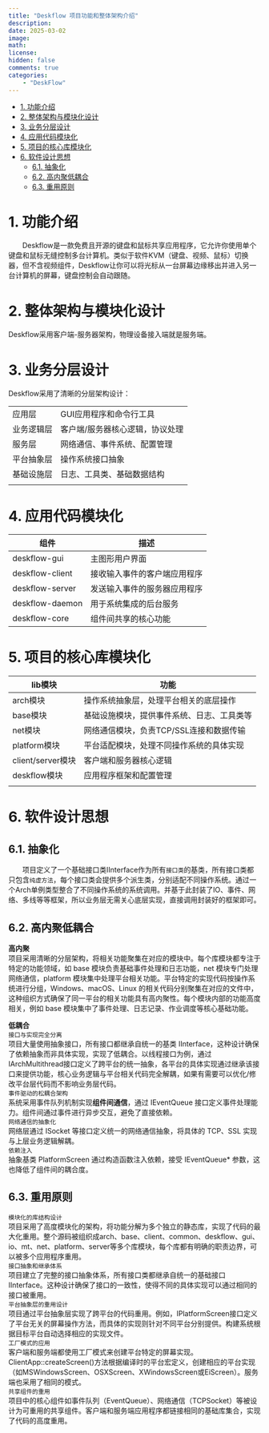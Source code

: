 ```yaml
---
title: "Deskflow 项目功能和整体架构介绍"
description: 
date: 2025-03-02
image: 
math: 
license: 
hidden: false
comments: true
categories:
    - "DeskFlow"
---
```


- [1. 功能介绍](#1-功能介绍)
- [2. 整体架构与模块化设计](#2-整体架构与模块化设计)
- [3. 业务分层设计](#3-业务分层设计)
- [4. 应用代码模块化](#4-应用代码模块化)
- [5. 项目的核心库模块化](#5-项目的核心库模块化)
- [6. 软件设计思想](#6-软件设计思想)
    - [6.1. 抽象化](#61-抽象化)
    - [6.2. 高内聚低耦合](#62-高内聚低耦合)
    - [6.3. 重用原则](#63-重用原则)



# 1. 功能介绍
&emsp;&emsp;Deskflow是一款免费且开源的键盘和鼠标共享应用程序，它允许你使用单个键盘和鼠标无缝控制多台计算机。类似于软件KVM（键盘、视频、鼠标）切换器，但不含视频组件，Deskflow让你可以将光标从一台屏幕边缘移出并进入另一台计算机的屏幕，键盘控制会自动跟随。  


# 2. 整体架构与模块化设计
Deskflow采用客户端-服务器架构，物理设备接入端就是服务端。   

# 3. 业务分层设计
Deskflow采用了清晰的分层架构设计：   

|||
|---------|---------|
|应用层|GUI应用程序和命令行工具|
|业务逻辑层|客户端/服务器核心逻辑，协议处理|
|服务层|网络通信、事件系统、配置管理|
|平台抽象层|操作系统接口抽象|
|基础设施层|日志、工具类、基础数据结构|   
|||

# 4. 应用代码模块化
|组件	|描述|
|------|------|
|deskflow-gui	|主图形用户界面|
|deskflow-client|接收输入事件的客户端应用程序|
|deskflow-server|发送输入事件的服务器应用程序|
|deskflow-daemon|用于系统集成的后台服务|
|deskflow-core	|组件间共享的核心功能|   


# 5. 项目的核心库模块化
|lib模块|功能|
|------------|------------|
|arch模块|操作系统抽象层，处理平台相关的底层操作|
|base模块|基础设施模块，提供事件系统、日志、工具类等|
|net模块|网络通信模块，负责TCP/SSL连接和数据传输|
|platform模块|平台适配模块，处理不同操作系统的具体实现|
|client/server模块|客户端和服务器核心逻辑|
|deskflow模块|应用程序框架和配置管理|  
|||



# 6. 软件设计思想

## 6.1. 抽象化
&emsp;&emsp;项目定义了一个基础接口类IInterface作为所有`接口类`的基类，所有接口类都只包含`纯虚方法`，每个接口类会提供多个派生类，分别适配不同操作系统。通过一个Arch单例类型整合了不同操作系统的系统调用。并基于此封装了IO、事件、网络、多线等等框架，所以业务层无需关心底层实现，直接调用封装好的框架即可。    


## 6.2. 高内聚低耦合
**高内聚**  
项目采用清晰的分层架构，将相关功能聚集在对应的模块中。每个库模块都专注于特定的功能领域，如 base 模块负责基础事件处理和日志功能，net 模块专门处理网络通信，platform 模块集中处理平台相关功能。平台特定的实现代码按操作系统进行分组，Windows、macOS、Linux 的相关代码分别聚集在对应的文件中，这种组织方式确保了同一平台的相关功能具有高内聚性。每个模块内部的功能高度相关，例如 base 模块集中了事件处理、日志记录、作业调度等核心基础功能。   

**低耦合**  
`接口与实现完全分离`  
项目大量使用抽象接口，所有接口都继承自统一的基类 IInterface，这种设计确保了依赖抽象而非具体实现，实现了低耦合。以线程接口为例，通过IArchMultithread接口定义了跨平台的统一抽象，各平台的具体实现通过继承该接口来提供功能，核心业务逻辑与平台相关代码完全解耦，如果有需要可以优化/修改平台层代码而不影响业务层代码。   
`事件驱动的松耦合架构`  
系统采用事件队列机制实现**组件间通信**，通过 IEventQueue 接口定义事件处理能力。组件间通过事件进行异步交互，避免了直接依赖。  
`网络通信的抽象化`  
网络层通过 ISocket 等接口定义统一的网络通信抽象，将具体的 TCP、SSL 实现与上层业务逻辑解耦。   
`依赖注入`  
抽象基类 PlatformScreen 通过构造函数注入依赖，接受 IEventQueue* 参数，这也降低了组件间的耦合度。  


## 6.3. 重用原则
`模块化的库结构设计`  
项目采用了高度模块化的架构，将功能分解为多个独立的静态库，实现了代码的最大化重用。整个源码被组织成arch、base、client、common、deskflow、gui、io、mt、net、platform、server等多个库模块，每个库都有明确的职责边界，可以被多个应用程序重用。  
`接口抽象和继承体系`  
项目建立了完整的接口抽象体系，所有接口类都继承自统一的基础接口IInterface。这种设计确保了接口的一致性，使得不同的具体实现可以通过相同的接口被重用。  
`平台抽象层的重用设计`  
项目通过平台抽象层实现了跨平台的代码重用。例如，IPlatformScreen接口定义了平台无关的屏幕操作方法，而具体的实现则针对不同平台分别提供。构建系统根据目标平台自动选择相应的实现文件。  
`工厂模式的应用`  
客户端和服务端都使用工厂模式来创建平台特定的屏幕实现。ClientApp::createScreen()方法根据编译时的平台宏定义，创建相应的平台实现（如MSWindowsScreen、OSXScreen、XWindowsScreen或EiScreen）。服务端也采用了相同的模式。  
`共享组件的重用`  
项目中的核心组件如事件队列（EventQueue）、网络通信（TCPSocket）等被设计为可重用的共享组件。客户端和服务端应用程序都链接相同的基础库集合，实现了代码的高度重用。     
